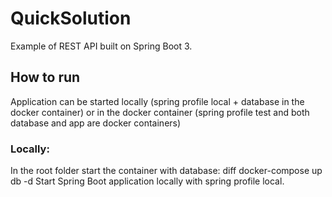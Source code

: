 
# QuickSolution

Example of REST API built on Spring Boot 3.

## How to run
Application can be started locally (spring profile local + database in the docker container)
or in the docker container (spring profile test and both database and app are docker containers)

### Locally:
In the root folder start the container with database:
diff docker-compose up db -d
Start Spring Boot application locally with spring profile local.
